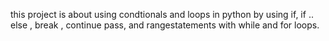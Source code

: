 this project is about using condtionals and loops in python by using if, if .. else , break , continue pass, and rangestatements with while and for loops. 
